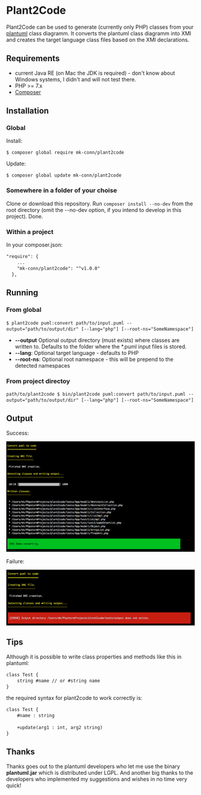 # Plant2Code

Plant2Code can be used to generate (currently only PHP) classes from your [plantuml](http://plantuml.com/class-diagram) class diagramm. 
It converts the plantuml class diagramm into XMI and creates the target language class files based on the XMI declarations.

## Requirements

* current Java RE (on Mac the JDK is required) - don't know about Windows systems, I didn't and will not test there. 
* PHP >= 7.x
* [Composer](https://getcomposer.org) 

## Installation

### Global

Install:
```
$ composer global require mk-conn/plant2code
```

Update:
```
$ composer global update mk-conn/plant2code
```

### Somewhere in a folder of your choise 

Clone or download this repository. Run `composer install --no-dev` from the root directory (omit the --no-dev option, if you intend 
to develop in this project). Done.

### Within a project
In your composer.json:

```
"require": {
    ...
    "mk-conn/plant2code": "^v1.0.0"
  },
```
## Running

### From global
```
$ plant2code puml:convert path/to/input.puml --output="path/to/output/dir" [--lang="php"] [--root-ns="SomeNamespace"]
```

* **--output** Optional output directory (must exists) where classes are written to. Defaults to the folder where 
the *.puml input files is stored.
* **--lang**: Optional target language - defaults to PHP
* **--root-ns**: Optional root namespace - this will be prepend to the detected namespaces

### From project directoy

```
path/to/plant2code $ bin/plant2code puml:convert path/to/input.puml --output="path/to/output/dir" [--lang="php"] [--root-ns="SomeNamespace"]
```

## Output

Success:

![Success](doc/plant2code_success.png)

Failure:

![Failure](doc/plant2code_failure.png)


## Tips

Although it is possible to write class properties and methods like this in plantuml:
```
class Test {
    string #name // or #string name
}
```
the required syntax for plant2code to work correctly is:
```
class Test {
    #name : string
    
    +update(arg1 : int, arg2 string)
}
```


## Thanks

Thanks goes out to the plantuml developers who let me use the binary **plantuml.jar** which is distributed under LGPL.
And another big thanks to the developers who implemented my suggestions and wishes in no time very quick!
